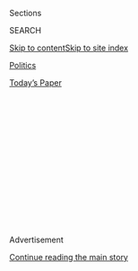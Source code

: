 <div id="app">

<div>

<div>

<div>

<div class="NYTAppHideMasthead css-1q2w90k e1suatyy0">

<div class="section css-ui9rw0 e1suatyy2">

<div class="css-eph4ug er09x8g0">

<div class="css-6n7j50">

</div>

<span class="css-1dv1kvn">Sections</span>

<div class="css-10488qs">

<span class="css-1dv1kvn">SEARCH</span>

</div>

[Skip to content](#site-content)[Skip to site
index](#site-index)

</div>

<div id="masthead-section-label" class="css-1wr3we4 eaxe0e00">

[Politics](https://www.nytimes.com/section/politics)

</div>

<div class="css-10698na e1huz5gh0">

</div>

</div>

<div id="masthead-bar-one" class="section hasLinks css-15hmgas e1csuq9d3">

<div class="css-uqyvli e1csuq9d0">

</div>

<div class="css-1uqjmks e1csuq9d1">

</div>

<div class="css-9e9ivx">

[](https://myaccount.nytimes.com/auth/login?response_type=cookie&client_id=vi)

</div>

<div class="css-1bvtpon e1csuq9d2">

[Today’s
Paper](https://www.nytimes.com/section/todayspaper)

</div>

</div>

</div>

</div>

<div data-aria-hidden="false">

<div id="site-content" data-role="main">

<div>

<div class="css-1aor85t" style="opacity:0.000000001;z-index:-1;visibility:hidden">

<div class="css-1hqnpie">

<div class="css-epjblv">

<span class="css-17xtcya">[Politics](/section/politics)</span><span class="css-x15j1o">|</span><span class="css-fwqvlz">‘Nevertheless,
She Persisted’: How Senate’s Silencing of Warren Became a
Meme</span>

</div>

<div class="css-k008qs">

<div class="css-1iwv8en">

<span class="css-18z7m18"></span>

<div>

</div>

</div>

<span class="css-1n6z4y">https://nyti.ms/2k4A18F</span>

<div class="css-1705lsu">

<div class="css-4xjgmj">

<div class="css-4skfbu" data-role="toolbar" data-aria-label="Social Media Share buttons, Save button, and Comments Panel with current comment count" data-testid="share-tools">

  - 
  - 
  - 
  - 
    
    <div class="css-6n7j50">
    
    </div>

  - 

</div>

</div>

</div>

</div>

</div>

</div>

<div class="css-13pd83m">

</div>

<div id="top-wrapper" class="css-1sy8kpn">

<div id="top-slug" class="css-l9onyx">

Advertisement

</div>

[Continue reading the main
story](#after-top)

<div class="ad top-wrapper" style="text-align:center;height:100%;display:block;min-height:250px">

<div id="top" class="place-ad" data-position="top" data-size-key="top">

</div>

</div>

<div id="after-top">

</div>

</div>

<div id="sponsor-wrapper" class="css-1hyfx7x">

<div id="sponsor-slug" class="css-19vbshk">

Supported by

</div>

[Continue reading the main
story](#after-sponsor)

<div id="sponsor" class="ad sponsor-wrapper" style="text-align:center;height:100%;display:block">

</div>

<div id="after-sponsor">

</div>

</div>

<div class="css-ls6wgr ehdk2mb0">

# ‘Nevertheless, She Persisted’: How Senate’s Silencing of Warren Became a Meme

</div>

<div class="css-79elbk" data-testid="photoviewer-wrapper">

<div class="css-z3e15g" data-testid="photoviewer-wrapper-hidden">

</div>

<div class="css-1a48zt4 ehw59r15" data-testid="photoviewer-children">

![<span class="css-16f3y1r e13ogyst0" data-aria-hidden="true">Senator
Elizabeth Warren at a protest against Betsy DeVos’s nomination as
education secretary on
Monday.</span><span class="css-cnj6d5 e1z0qqy90" itemprop="copyrightHolder"><span class="css-1ly73wi e1tej78p0">Credit...</span><span><span>Al
Drago/The New York
Times</span></span></span>](https://static01.nyt.com/images/2017/02/08/nytnow/09BRIEFING-asia-slide-3TPW/09BRIEFING-asia-slide-3TPW-articleInline.jpg?quality=75&auto=webp&disable=upscale)

</div>

</div>

<div class="css-xt80pu e12qa4dv0">

<div class="css-18e8msd">

<div class="css-vp77d3 epjyd6m0">

<div class="css-1baulvz">

By [<span class="css-1baulvz last-byline" itemprop="name">Daniel
Victor</span>](http://www.nytimes.com/by/daniel-victor)

</div>

</div>

  - Feb. 8,
    2017

  - 
    
    <div class="css-4xjgmj">
    
    <div class="css-d8bdto" data-role="toolbar" data-aria-label="Social Media Share buttons, Save button, and Comments Panel with current comment count" data-testid="share-tools">
    
      - 
      - 
      - 
      - 
        
        <div class="css-6n7j50">
        
        </div>
    
      - 
    
    </div>
    
    </div>

</div>

</div>

<div class="section meteredContent css-1r7ky0e" name="articleBody" itemprop="articleBody">

<div class="css-1fanzo5 StoryBodyCompanionColumn">

<div class="css-53u6y8">

Some called it a [gift to women’s
rights](https://www.nytimes.com/2017/02/08/us/politics/elizabeth-warren-coretta-scott-king.html?hp&action=click&pgtype=Homepage&clickSource=story-heading&module=a-lede-package-region&region=top-news&WT.nav=top-news),
and the episode angered many who diagnosed it as a plot to muzzle a
vocal senator, Elizabeth Warren, Democrat of Massachusetts.

Mitch McConnell, the Senate majority leader and Republican of Kentucky,
may have had the procedural right to cut short Ms. Warren’s speech on
the Senate floor [against Jeff Sessions’s nomination for attorney
general](https://www.nytimes.com/2017/02/07/us/politics/republican-senators-vote-to-formally-silence-elizabeth-warren.html)
on Tuesday.

But critics had Twitter, and they roared back, using Mr. McConnell’s
words in a rallying cry against what they saw as an attempt by a
powerful man to silence a woman who was speaking her mind:

“She was warned. She was given an explanation. Nevertheless, she
persisted.”

As Mr. McConnell explained it, Ms. Warren had run afoul of [Rule
XIX](http://www.rules.senate.gov/public/index.cfm?p=RuleXIX), which
forbids demeaning another senator, as she began reading [a 1986 letter
from Coretta Scott
King](https://www.nytimes.com/2017/02/08/us/politics/elizabeth-warren-coretta-scott-king-jeff-sessions.html?hp&action=click&pgtype=Homepage&clickSource=story-heading&module=a-lede-package-region&region=top-news&WT.nav=top-news)
on the day before the vote on Mr. Sessions’s nomination.

The King letter criticized Mr. Sessions, a Republican, when he was up
for a federal judgeship, for using “the awesome power of his office to
chill the free exercise of the vote by black citizens” while serving as
a United States attorney in Alabama.

</div>

</div>

<div class="css-1fanzo5 StoryBodyCompanionColumn">

<div class="css-53u6y8">

Regardless of the particulars of Senate practices, Ms. Warren and her
supporters strongly rejected the idea that she had been out of line.

</div>

</div>

<div class="css-cfo9c3">

</div>

<div class="css-1fanzo5 StoryBodyCompanionColumn">

<div class="css-53u6y8">

The imagery of a man silencing a woman struck some as all too common,
and his language rang familiar with many women who had their own stories
of being silenced.

“Nevertheless, she persisted” served as a
[hashtag](https://twitter.com/search?q=%23ShePersisted&src=typd)-[ready](https://twitter.com/search?q=%23letlizspeak&src=tyah)
motto for women at the ready to break barriers.

</div>

</div>

<div class="css-cfo9c3">

</div>

<div class="css-1fanzo5 StoryBodyCompanionColumn">

<div class="css-53u6y8">

A broader theme — that women are too commonly shushed or ignored —
emerged on social media. And \#LetLizSpeak began trending. Women and men
drew examples from the historical likes of [Rosa
Parks](https://twitter.com/MikeMcFeelyWDAY/status/829328899947495425)
and the suffrage movement.

</div>

</div>

<div class="css-cfo9c3">

</div>

<div class="css-cfo9c3">

</div>

<div class="css-cfo9c3">

</div>

<div class="css-1fanzo5 StoryBodyCompanionColumn">

<div class="css-53u6y8">

The meme was applied to issues like [reproductive
rights](https://twitter.com/dawnlaguens/status/829362941430530048) and
[domestic
abuse](https://twitter.com/marwilliamson/status/829290274140672000).

On Wednesday, [Republicans
defended](https://www.nytimes.com/2017/02/08/us/politics/elizabeth-warren-coretta-scott-king.html)
Mr. McConnell’s actions and accused Ms. Warren of ignoring repeated
warnings to avoid violating the Senate rule. She had also read a letter
from Ted Kennedy disparaging Mr. Sessions.

“You don’t insult — whether it be from a letter, or from a message from
God, or on golden tablets,” said Senator John McCain, Republican of
Arizona. “That’s the rules of the Senate.”

(On Wednesday, Mr. Sessions [was confirmed as the United States attorney
general](https://www.nytimes.com/2017/02/08/us/politics/jeff-sessions-attorney-general-confirmation.html)
on a near-party-line vote, 52 to 47.)

In the end, Ms. Warren had her say. She [read the statement from Mrs.
King](https://www.nytimes.com/2017/02/07/us/politics/republican-senators-vote-to-formally-silence-elizabeth-warren.html?hp&action=click&pgtype=Homepage&clickSource=story-heading&module=a-lede-package-region&region=top-news&WT.nav=top-news)
in full on Facebook.

</div>

</div>

<div class="css-cfo9c3">

</div>

</div>

<div>

</div>

<div>

</div>

<div>

</div>

<div>

<div id="bottom-wrapper" class="css-1ede5it">

<div id="bottom-slug" class="css-l9onyx">

Advertisement

</div>

[Continue reading the main
story](#after-bottom)

<div id="bottom" class="ad bottom-wrapper" style="text-align:center;height:100%;display:block;min-height:90px">

</div>

<div id="after-bottom">

</div>

</div>

</div>

</div>

</div>

## Site Index

<div>

</div>

## Site Information Navigation

  - [© <span>2020</span> <span>The New York Times
    Company</span>](https://help.nytimes.com/hc/en-us/articles/115014792127-Copyright-notice)

<!-- end list -->

  - [NYTCo](https://www.nytco.com/)
  - [Contact
    Us](https://help.nytimes.com/hc/en-us/articles/115015385887-Contact-Us)
  - [Work with us](https://www.nytco.com/careers/)
  - [Advertise](https://nytmediakit.com/)
  - [T Brand Studio](http://www.tbrandstudio.com/)
  - [Your Ad
    Choices](https://www.nytimes.com/privacy/cookie-policy#how-do-i-manage-trackers)
  - [Privacy](https://www.nytimes.com/privacy)
  - [Terms of
    Service](https://help.nytimes.com/hc/en-us/articles/115014893428-Terms-of-service)
  - [Terms of
    Sale](https://help.nytimes.com/hc/en-us/articles/115014893968-Terms-of-sale)
  - [Site
    Map](https://spiderbites.nytimes.com)
  - [Help](https://help.nytimes.com/hc/en-us)
  - [Subscriptions](https://www.nytimes.com/subscription?campaignId=37WXW)

</div>

</div>

</div>

</div>
